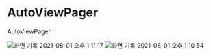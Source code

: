 # AutoViewPager
AutoViewPager

![화면 기록 2021-08-01 오후 1 11 17](https://user-images.githubusercontent.com/72678200/127759003-1bb58be4-71ac-4b80-a03d-461e279a4d91.gif) ![화면 기록 2021-08-01 오후 1 10 54](https://user-images.githubusercontent.com/72678200/127759005-5cb53efe-f514-424d-b0f9-6bd986900943.gif)
